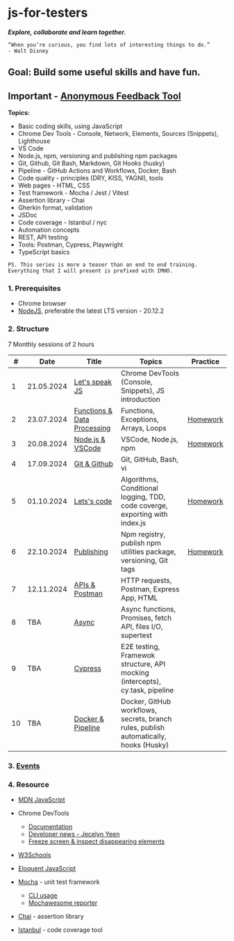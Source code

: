 # js-for-testers

**_Explore, collaborate and learn together._**

```text
“When you’re curious, you find lots of interesting things to do.”
- Walt Disney
```

## Goal: Build some useful skills and have fun.

## Important - [Anonymous Feedback Tool](https://anonymous-feedback-f9a50211e30c.herokuapp.com/)

**Topics:**

- Basic coding skills, using JavaScript
- Chrome Dev Tools - Console, Network, Elements, Sources (Snippets), Lighthouse
- VS Code
- Node.js, npm, versioning and publishing npm packages
- Git, Github, Git Bash, Markdown, Git Hooks (husky)
- Pipeline - GitHub Actions and Workflows, Docker, Bash
- Code quality - principles (DRY, KISS, YAGNI), tools
- Web pages - HTML, CSS
- Test framework - Mocha / Jest / Vitest
- Assertion library - Chai
- Gherkin format, validation
- JSDoc
- Code coverage - Istanbul / nyc
- Automation concepts
- REST, API testing
- Tools: Postman, Cypress, Playwright
- TypeScript basics

`PS. This series is more a teaser than an end to end training. Everything that I will present is prefixed with IMHO.`

### 1. Prerequisites

- Chrome browser
- [NodeJS](https://nodejs.org/en/download), preferable the latest LTS version - 20.12.2

### 2. Structure

7 Monthly sessions of 2 hours

| #   | Date       | Title                                                 | Topics                                                                                | Practice                                      |
| --- | ---------- | ----------------------------------------------------- | ------------------------------------------------------------------------------------- | --------------------------------------------- |
| 1   | 21.05.2024 | [Let's speak JS](./sessions/session1.md)              | Chrome DevTools (Console, Snippets), JS introduction                                  |                                               |
| 2   | 23.07.2024 | [Functions & Data Processing](./sessions/session2.md) | Functions, Exceptions, Arrays, Loops                                                  | [Homework](./sessions/session2.md#4-homework) |
| 3   | 20.08.2024 | [Node.js & VSCode](./sessions/session3.md)            | VSCode, Node.js, npm                                                                  | [Homework](./sessions/session3.md#4-homework) |
| 4   | 17.09.2024 | [Git & Github](./sessions/session4.md)                | Git, GitHub, Bash, vi                                                                 |                                               |
| 5   | 01.10.2024 | [Lets's code](./sessions/session5.md)                 | Algorithms, Conditional logging, TDD, code coverge, exporting with index.js           | [Homework](./sessions/session5.md#7-homework) |
| 6   | 22.10.2024 | [Publishing](./sessions/session6.md)                  | Npm registry, publish npm utilities package, versioning, Git tags                     | [Homework](./sessions/session6.md#8-homework) |
| 7   | 12.11.2024 | [APIs & Postman](./sessions/session7.md)              | HTTP requests, Postman, Express App, HTML                                             |                                               |
| 8   | TBA        | [Async](./sessions/session8.md)                       | Async functions, Promises, fetch API, files I/O, supertest                            |                                               |
| 9   | TBA        | [Cypress](./sessions/session10.md)                    | E2E testing, Framewok structure, API mocking (intercepts), cy.task, pipeline          |                                               |
| 10  | TBA        | [Docker & Pipeline](./sessions/session9.md)           | Docker, GitHub workflows, secrets, branch rules, publish automatically, hooks (Husky) |                                               |

### 3. [Events](./events.md)

### 4. Resource

- [MDN JavaScript](https://developer.mozilla.org/en-US/docs/Web/JavaScript)

- Chrome DevTools

  - [Documentation](https://developer.chrome.com/docs/devtools)
  - [Developer news - Jecelyn Yeen](https://www.linkedin.com/in/jecfish/)
  - [Freeze screen & inspect disappearing elements](https://www.youtube.com/watch?v=Qzmb9bdNzZ4)

- [W3Schools](https://www.w3schools.com/js/)

- [Eloquent JavaScript](https://eloquentjavascript.net/)

- [Mocha](https://mochajs.org/) - unit test framework

  - [CLI usage](https://mochajs.org/#command-line-usage)
  - [Mochawesome reporter](https://www.npmjs.com/package/mochawesome)

- [Chai](https://www.chaijs.com/) - assertion library

- [Istanbul](https://github.com/istanbuljs/nyc) - code coverage tool
